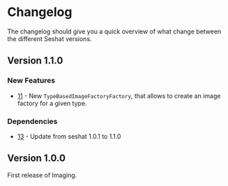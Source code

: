 # Changelog

The changelog should give you a quick overview of what change between the different Seshat versions.

## Version 1.1.0

### New Features

- [11](https://github.com/FHOOEAIST/imaging/issues/11) - New `TypeBasedImageFactoryFactory`, that allows to create an image factory for a given type.

### Dependencies
- [13](https://github.com/FHOOEAIST/imaging/issues/13) - Update from seshat 1.0.1 to 1.1.0

## Version 1.0.0

First release of Imaging.